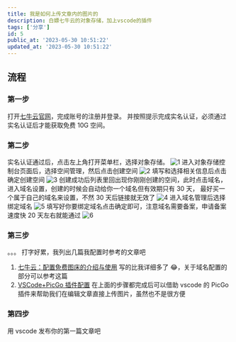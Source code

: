 ```yaml
---
title: 我是如何上传文章内的图片的
description: 白嫖七牛云的对象存储，加上vscode的插件
tags: ['分享']
id: 5
public_at: '2023-05-30 10:51:22'
updated_at: '2023-05-30 10:51:22'
---
```


## 流程

### 第一步

打开[七牛云官网](https://sso.qiniu.com/)，完成账号的注册并登录。
并按照提示完成实名认证，必须通过实名认证后才能获取免费 10G 空间。

### 第二步

实名认证通过后，点击左上角打开菜单栏，选择对象存储。
![1](http://img.linkstarted.top/blog/202305301104501.png)
进入对象存储控制台页面后，选择空间管理，然后点击创建空间
![2](http://img.linkstarted.top/blog/202305301109505.png)
填写和选择相关信息后点击确定创建空间
![3](http://img.linkstarted.top/blog/202305301119727.png)
创建成功后列表里回出现你刚刚创建的空间，此时点击域名，进入域名设置，创建的时候会自动给你一个域名但有效期只有 30 天，
最好买一个属于自己的域名来设置，不然 30 天后链接就无效了
![4](http://img.linkstarted.top/blog/202305301123954.png)
进入域名管理后选择绑定域名
![5](http://img.linkstarted.top/blog/202305301130291.png)
填写好你要绑定域名点击确定即可，注意域名需要备案，申请备案速度快 20 天左右就能通过
![6](http://img.linkstarted.top/blog/20230530113430.png)

### 第三步

。。。 打字好累，我列出几篇我配置时参考的文章吧

1. [七牛云：配置免费图床的介绍与使用](https://blog.csdn.net/Mango_Bin/article/details/109758659)
   写的比我详细多了 😂，关于域名配置的部分可以参考这篇
2. [VSCode+PicGo 插件配置](https://zhuanlan.zhihu.com/p/163826941)
   在上面的步骤都完成后可以借助 vscode 的 PicGo 插件来帮助我们在编辑文章直接上传图片，虽然也不是很方便

### 第四步

用 vscode 发布你的第一篇文章吧
